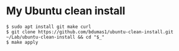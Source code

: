 # My Ubuntu clean install

```shell-session
$ sudo apt install git make curl
$ git clone https://github.com/bdumas1/ubuntu-clean-install.git ~/Lab/ubuntu-clean-install && cd "$_"
$ make apply
```
